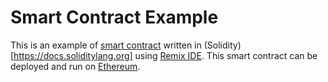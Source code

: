 # Smart Contract Example

This is an example of [smart contract](https://en.wikipedia.org/wiki/Smart_contract) written in (Solidity)[https://docs.soliditylang.org] using [Remix IDE](https://remix.ethereum.org). This smart contract can be deployed and run on [Ethereum](https://ethereum.org/en/developers/docs/intro-to-ethereum).
